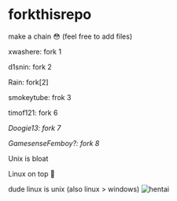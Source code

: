 # forkthisrepo
make a chain 😳 (feel free to add files)

xwashere: fork 1

d1snin: fork 2

Rain: fork[2]

smokeytube: frok 3

timof121: fork 6

*Doogie13: fork 7*

*GamesenseFemboy?: fork 8*

Unix is bloat

Linux on top :muscle:

dude linux is unix (also linux > windows)
![hentai](https://github.com/KorewaLidesu/forkthisrepo/blob/main/SPOILER_ezgif.com-gif-maker_4.gif)
